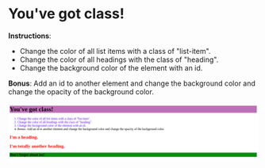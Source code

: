# You've got class!

**Instructions**:
*  Change the color of all list items with a class of "list-item".
* Change the color of all headings with the class of "heading".
* Change the background color of the element with an id.

**Bonus**: Add an id to another element and change the background color and change the opacity of the background color.

![alt-text](reference-image.png "Reference Image")